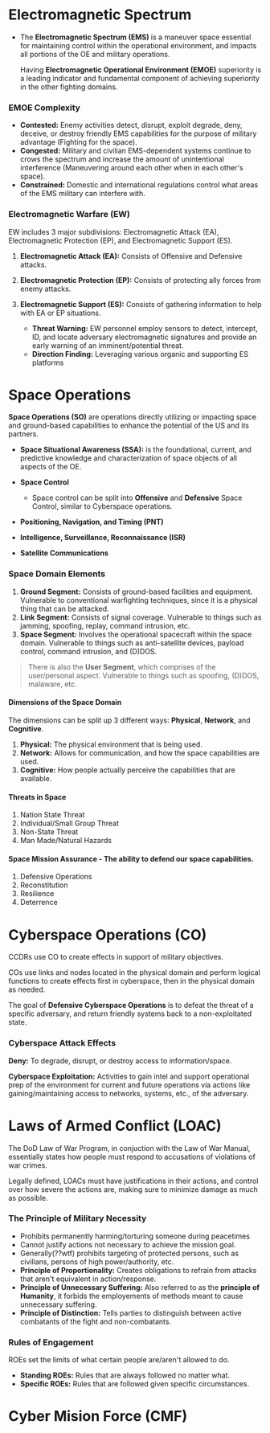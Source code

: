 # Electromagnetic Spectrum
- The __Electromagnetic Spectrum (EMS)__ is a maneuver space essential for maintaining control within the operational environment, and impacts all portions of the OE and military operations.

   Having __Electromagnetic Operational Environment (EMOE)__ superiority is a leading indicator and fundamental component of achieving superiority in the other fighting domains.
### EMOE Complexity
- __Contested:__ Enemy activities detect, disrupt, exploit degrade, deny, deceive, or destroy friendly EMS capabilities for the purpose of military advantage (Fighting for the space).
- __Congested:__ Military and civilian EMS-dependent systems continue to crows the spectrum and increase the amount of unintentional interference (Maneuvering around each other when in each other's space).
- __Constrained:__ Domestic and international regulations control what areas of the EMS military can interfere with.

### Electromagnetic Warfare (EW)
EW includes 3 major subdivisions: Electromagnetic Attack (EA), Electromagnetic Protection (EP), and Electromagnetic Support (ES).
1. __Electromagnetic Attack (EA):__ Consists of Offensive and Defensive attacks.
2. __Electromagnetic Protection (EP):__ Consists of protecting ally forces from enemy attacks.
3. __Electromagnetic Support (ES):__ Consists of gathering information to help with EA or EP situations.

   * __Threat Warning:__ EW personnel employ sensors to detect, intercept, ID, and locate adversary electromagnetic signatures and provide an early warning of an imminent/potential threat.
   * __Direction Finding:__ Leveraging various organic and supporting ES platforms

# Space Operations
__Space Operations (SO)__ are operations directly utilizing or impacting space and ground-based capabilities to enhance the potential of the US and its partners.
* __Space Situational Awareness (SSA):__ is the foundational, current, and predictive knowledge and characterization of space objects of all aspects of the OE.
* __Space Control__

   * Space control can be split into __Offensive__ and __Defensive__ Space Control, similar to Cyberspace operations.
* __Positioning, Navigation, and Timing (PNT)__
* __Intelligence, Surveillance, Reconnaissance (ISR)__
* __Satellite Communications__

### Space Domain Elements
1. __Ground Segment:__ Consists of ground-based facilities and equipment. Vulnerable to conventional warfighting techniques, since it is a physical thing that can be attacked.
2. __Link Segment:__ Consists of signal coverage. Vulnerable to things such as jamming, spoofing, replay, command intrusion, etc.
3. __Space Segment:__ Involves the operational spacecraft within the space domain. Vulnerable to things such as anti-satellite devices, payload control, command intrusion, and (D)DOS.
> There is also the __User Segment__, which comprises of the user/personal aspect. Vulnerable to things such as spoofing, (D)DOS, malaware, etc.

#### Dimensions of the Space Domain
The dimensions can be split up 3 different ways: __Physical__, __Network__, and __Cognitive__.
1. __Physical:__ The physical environment that is being used.
2. __Network:__ Allows for communication, and how the space capabilities are used.
3. __Cognitive:__ How people actually perceive the capabilities that are available.

#### Threats in Space
1. Nation State Threat
2. Individual/Small Group Threat
3. Non-State Threat
4. Man Made/Natural Hazards

#### Space Mission Assurance - The ability to defend our space capabilities.
1. Defensive Operations
2. Reconstitution
3. Resilience
4. Deterrence

# Cyberspace Operations (CO)
CCDRs use CO to create effects in support of military objectives.

COs use links and nodes located in the physical domain and perform logical functions to create effects first in cyberspace, then in the physical domain as needed.

The goal of __Defensive Cyberspace Operations__ is to defeat the threat of a specific adversary, and return friendly systems back to a non-exploitated state.

### Cyberspace Attack Effects
__Deny:__ To degrade, disrupt, or destroy access to information/space.

__Cyberspace Exploitation:__ Activities to gain intel and support operational prep of the environment for current and future operations via actions like gaining/maintaining access to networks, systems, etc., of the adversary.

# Laws of Armed Conflict (LOAC)
The DoD Law of War Program, in conjuction with the Law of War Manual, essentially states how people must respond to accusations of violations of war crimes.

Legally defined, LOACs must have justifications in their actions, and control over how severe the actions are, making sure to minimize damage as much as possible.

### The Principle of Military Necessity
* Prohibits permanently harming/torturing someone during peacetimes
* Cannot justify actions not necessary to achieve the mission goal.
* Generally(??wtf) prohibits targeting of protected persons, such as civilians, persons of high power/authority, etc.
* __Principle of Proportionality:__ Creates obligations to refrain from attacks that aren't equivalent in action/response.
* __Principle of Unnecessary Suffering:__ Also referred to as the __principle of Humanity__, it forbids the employements of methods meant to cause unnecessary suffering.
* __Principle of Distinction:__ Tells parties to distinguish between active combatants of the fight and non-combatants.

### Rules of Engagement
ROEs set the limits of what certain people are/aren't allowed to do.
   * __Standing ROEs:__ Rules that are always followed no matter what.
   * __Specific ROEs:__ Rules that are followed given specific circumstances.

 # Cyber Mision Force (CMF)
